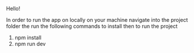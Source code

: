 Hello!

In order to run the app on locally on your machine navigate into the project folder the run the following commands to install then to run the project

1. npm install
2. npm run dev
